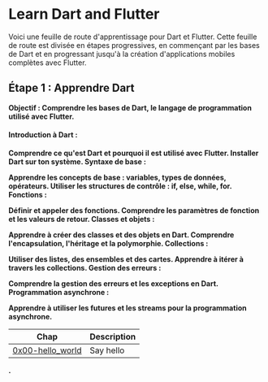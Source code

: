 # Learn Dart and Flutter
Voici une feuille de route d'apprentissage pour Dart et Flutter. Cette feuille de route est divisée en étapes progressives, en commençant par les bases de Dart et en progressant jusqu'à la création d'applications mobiles complètes avec Flutter.

## Étape 1 : Apprendre Dart

<strong>Objectif :<strong> Comprendre les bases de Dart, le langage de programmation utilisé avec Flutter.

#### Introduction à Dart :

Comprendre ce qu'est Dart et pourquoi il est utilisé avec Flutter.
Installer Dart sur ton système.
Syntaxe de base :

Apprendre les concepts de base : variables, types de données, opérateurs.
Utiliser les structures de contrôle : if, else, while, for.
Fonctions :

Définir et appeler des fonctions.
Comprendre les paramètres de fonction et les valeurs de retour.
Classes et objets :

Apprendre à créer des classes et des objets en Dart.
Comprendre l'encapsulation, l'héritage et la polymorphie.
Collections :

Utiliser des listes, des ensembles et des cartes.
Apprendre à itérer à travers les collections.
Gestion des erreurs :

Comprendre la gestion des erreurs et les exceptions en Dart.
Programmation asynchrone :

Apprendre à utiliser les futures et les streams pour la programmation asynchrone.

| Chap | Description |
| -------- | ----------- | 
| [0x00-hello_world](0x00-hello_world) | Say hello  |
.
